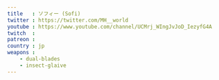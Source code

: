 ```yaml
---
title   : ソフィー (Sofi)
twitter : https://twitter.com/MH__world
youtube : https://www.youtube.com/channel/UCMrj_WIngJvJoD_IezyfG4A
twitch  : 
patreon : 
country : jp
weapons :
    - dual-blades
    - insect-glaive
---
```


